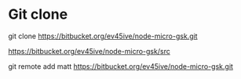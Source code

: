 
# Git clone
git clone https://bitbucket.org/ev45ive/node-micro-gsk.git

https://bitbucket.org/ev45ive/node-micro-gsk/src


git remote add matt https://bitbucket.org/ev45ive/node-micro-gsk.git